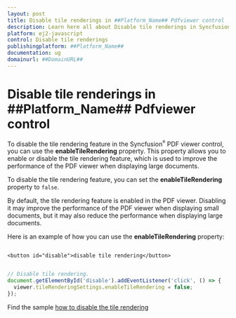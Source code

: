```yaml
---
layout: post
title: Disable tile renderings in ##Platform_Name## Pdfviewer control | Syncfusion
description: Learn here all about Disable tile renderings in Syncfusion ##Platform_Name## Pdfviewer control of Syncfusion Essential JS 2 and more.
platform: ej2-javascript
control: Disable tile renderings 
publishingplatform: ##Platform_Name##
documentation: ug
domainurl: ##DomainURL##
---
```


# Disable tile renderings in ##Platform_Name## Pdfviewer control

To disable the tile rendering feature in the Syncfusion<sup style="font-size:70%">&reg;</sup> PDF viewer control, you can use the **enableTileRendering** property. This property allows you to enable or disable the tile rendering feature, which is used to improve the performance of the PDF viewer when displaying large documents.

To disable the tile rendering feature, you can set the **enableTileRendering** property to `false`.

By default, the tile rendering feature is enabled in the PDF viewer. Disabling it may improve the performance of the PDF viewer when displaying small documents, but it may also reduce the performance when displaying large documents.

Here is an example of how you can use the **enableTileRendering** property:

```

<button id="disable">disable tile rendering</button>

```

```javascript

// Disable tile rendering.
document.getElementById('disable').addEventListener('click', () => {
  viewer.tileRenderingSettings.enableTileRendering = false;
});

```

Find the sample [how to disable the tile rendering](https://stackblitz.com/edit/7fefpj-n7pyna?file=index.js)